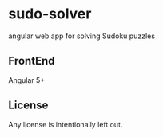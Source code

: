 # sudo-solver

angular web app for solving Sudoku puzzles

## FrontEnd
Angular 5+

## License

Any license is intentionally left out.
